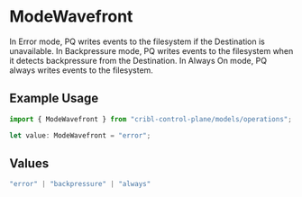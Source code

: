 # ModeWavefront

In Error mode, PQ writes events to the filesystem if the Destination is unavailable. In Backpressure mode, PQ writes events to the filesystem when it detects backpressure from the Destination. In Always On mode, PQ always writes events to the filesystem.

## Example Usage

```typescript
import { ModeWavefront } from "cribl-control-plane/models/operations";

let value: ModeWavefront = "error";
```

## Values

```typescript
"error" | "backpressure" | "always"
```